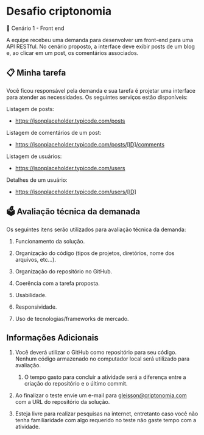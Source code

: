 # Desafio criptonomia

📜 Cenário 1 - Front end

A equipe recebeu uma demanda para desenvolver um front-end para uma API RESTful. No cenário proposto, a interface deve exibir posts de um blog e, ao clicar em um post, os comentários associados.

## 📋 Minha tarefa

Você ficou responsável pela demanda e sua tarefa é projetar uma interface para atender as necessidades. Os seguintes serviços estão disponíveis:

Listagem de posts:
- https://jsonplaceholder.typicode.com/posts

Listagem de comentários de um post:
- https://jsonplaceholder.typicode.com/posts/[ID]/comments

Listagem de usuários:
- https://jsonplaceholder.typicode.com/users

Detalhes de um usuário:
- https://jsonplaceholder.typicode.com/users/[ID]

## 🗳 Avaliação técnica da demanada

Os seguintes itens serão utilizados para avaliação técnica da demanda:

1. Funcionamento da solução.

2. Organização do código (tipos de projetos, diretórios, nome dos arquivos, etc...).

3. Organização do repositório no GitHub.

4. Coerência com a tarefa proposta.

5. Usabilidade.

6. Responsividade.

7. Uso de tecnologias/frameworks de mercado.


## Informações Adicionais

1. Você deverá utilizar o GitHub como repositório para seu código. Nenhum código armazenado no computador local será utilizado para avaliação.

    1. O tempo gasto para concluir a atividade será a diferença entre a criação do repositório e o último commit.

2. Ao finalizar o teste envie um e-mail para gleisson@criptonomia.com com a URL do repositório da solução.

3. Esteja livre para realizar pesquisas na internet, entretanto caso você não tenha familiaridade com algo requerido no teste não gaste tempo com a atividade.